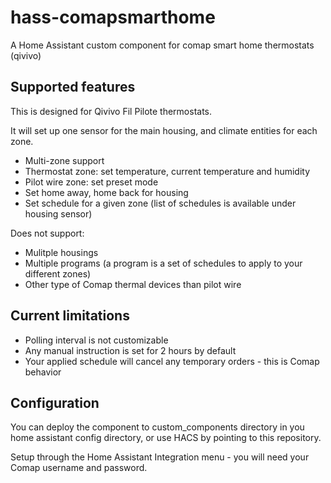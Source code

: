 # hass-comapsmarthome
A Home Assistant custom component for comap smart home thermostats (qivivo)

## Supported features
This is designed for Qivivo Fil Pilote thermostats.

It will set up one sensor for the main housing, and climate entities for each zone.

* Multi-zone support
* Thermostat zone: set temperature, current temperature and humidity
* Pilot wire zone: set preset mode
* Set home away, home back for housing
* Set schedule for a given zone (list of schedules is available under housing sensor)

Does not support:

* Mulitple housings
* Multiple programs (a program is a set of schedules to apply to your different zones)
* Other type of Comap thermal devices than pilot wire

## Current limitations

* Polling interval is not customizable
* Any manual instruction is set for 2 hours by default
* Your applied schedule will cancel any temporary orders - this is Comap behavior


## Configuration

You can deploy the component to custom_components directory in you home assistant config directory, or use HACS by pointing to this repository.

Setup through the Home Assistant Integration menu - you will need your Comap username and password.

